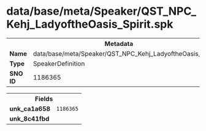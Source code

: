 <h1>data/base/meta/Speaker/QST_NPC_Kehj_LadyoftheOasis_Spirit.spk</h1><table><tr><th colspan="100%">Metadata</th></tr><tr><td><b>Name</b></td><td>data/base/meta/Speaker/QST_NPC_Kehj_LadyoftheOasis_Spirit.spk</td></tr><tr><td><b>Type</b></td><td>SpeakerDefinition</td></tr><tr><td><b>SNO ID</b></td><td>1186365</td></tr></table>

<table><tr><th colspan="100%">Fields</th></tr><tr><td><b>unk_ca1a658</b></td><td><code>1186365</code></td></tr><tr><td><b>unk_8c41fbd</b></td><td></td></tr></table>

